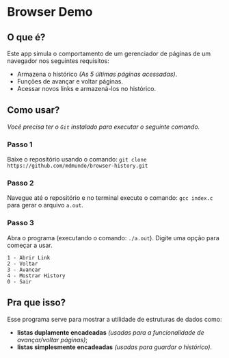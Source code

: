 # Browser Demo

## O que é?

Este app simula o comportamento de um gerenciador de páginas de um navegador nos seguintes requisitos:

- Armazena o histórico _(As 5 últimas páginas acessadas)_.
- Funções de avançar e voltar páginas.
- Acessar novos links e armazená-los no histórico.

## Como usar?

_Você precisa ter o `Git` instalado para executar o seguinte comando._

### Passo 1

Baixe o repositório usando o comando: `git clone https://github.com/mdmundo/browser-history.git`

### Passo 2

Navegue até o repositório e no terminal execute o comando: `gcc index.c` para gerar o arquivo `a.out`.

### Passo 3

Abra o programa (executando o comando: `./a.out`). Digite uma opção para começar a usar.

```
1 - Abrir Link
2 - Voltar
3 - Avancar
4 - Mostrar History
0 - Sair
```

## Pra que isso?

Esse programa serve para mostrar a utilidade de estruturas de dados como:

- **listas duplamente encadeadas** _(usadas para a funcionalidade de avançar/voltar páginas)_;
- **listas simplesmente encadeadas** _(usadas para guardar o histórico)_.
